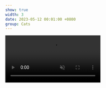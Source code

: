 ```yaml
---
show: true
width: 3
date: 2023-05-12 00:01:00 +0800
group: Cats
---
```

<video autoplay muted loop playsinline class="w-100 rounded">
  <source src="{{ '/assets/images/cat/catvid1.mp4' | relative_url }}" type="video/mp4">
</video>
